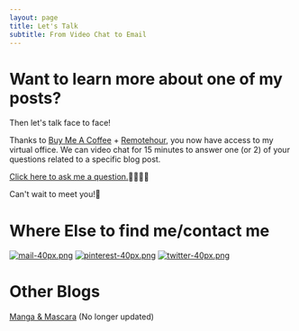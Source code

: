 ```yaml
---
layout: page
title: Let's Talk
subtitle: From Video Chat to Email
---
```

# Want to learn more about one of my posts?

Then let's talk face to face! 

Thanks to [Buy Me A Coffee](https://www.buymeacoffee.com/) + [Remotehour](https://remotehour.com/), you now have access to my virtual office. We can video chat for 15 minutes to answer one (or 2) of your questions related to a specific blog post.  

[Click here to ask me a question.](https://www.buymeacoffee.com/arcadiapage)🙋‍♀️🙋‍♂️

Can't wait to meet you!🙂

# Where Else to find me/contact me

[![mail-40px.png](https://i.postimg.cc/yxz84Qmx/mail-40px.png)](mailto:arcadiapage@gmail.com) [![pinterest-40px.png](https://i.postimg.cc/gJh27F61/pinterest-40px.png)](https://www.pinterest.com/arcadiapage/) [![twitter-40px.png](https://i.postimg.cc/R0y0GVqc/twitter-40px.png)](https://twitter.com/arcadiapage) 


# Other Blogs

[Manga & Mascara](https://manga-arcadia.blogspot.com/) (No longer updated)

